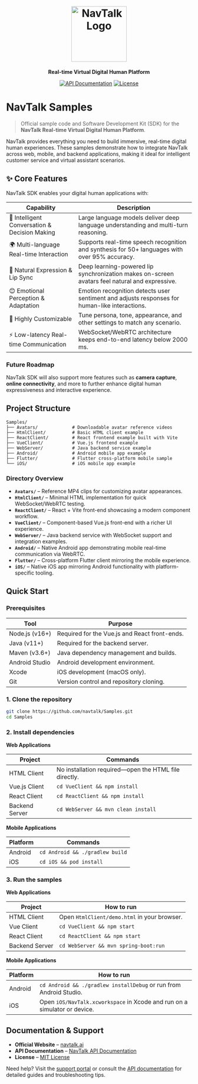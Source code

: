 <div align="center">

# <img src="https://api.navtalk.ai/uploadFiles/navtalk.png" alt="NavTalk Logo" width="150" height="auto">

**Real-time Virtual Digital Human Platform**

[![API Documentation](https://img.shields.io/badge/API-Documentation-green)](https://www.navtalk.ai/docs)
[![License](https://img.shields.io/badge/License-MIT-green)](https://opensource.org/licenses/MIT)

</div>


# NavTalk Samples

> Official sample code and Software Development Kit (SDK) for the **NavTalk Real-time Virtual Digital Human Platform**.

NavTalk provides everything you need to build immersive, real-time digital human experiences. These samples demonstrate how to
integrate NavTalk across web, mobile, and backend applications, making it ideal for intelligent customer service and virtual
assistant scenarios.



## ✨ Core Features

NavTalk SDK enables your digital human applications with:

| Capability | Description |
| --- | --- |
| 🧠 Intelligent Conversation & Decision Making | Large language models deliver deep language understanding and multi-turn reasoning. |
| 🌍 Multi-language Real-time Interaction | Supports real-time speech recognition and synthesis for 50+ languages with over 95% accuracy. |
| 👄 Natural Expression & Lip Sync | Deep learning-powered lip synchronization makes on-screen avatars feel natural and expressive. |
| 😊 Emotional Perception & Adaptation | Emotion recognition detects user sentiment and adjusts responses for human-like interactions. |
| 🎨 Highly Customizable | Tune persona, tone, appearance, and other settings to match any scenario. |
| ⚡ Low-latency Real-time Communication | WebSocket/WebRTC architecture keeps end-to-end latency below 2000 ms. |

### Future Roadmap

NavTalk SDK will also support more features such as **camera capture**, **online connectivity**, and more to further enhance digital human expressiveness and interactive experience.



## Project Structure

```
Samples/
├── Avatars/             # Downloadable avatar reference videos
├── HtmlClient/          # Basic HTML client example
├── ReactClient/         # React frontend example built with Vite
├── VueClient/           # Vue.js frontend example
├── WebServer/           # Java backend service example
├── Android/             # Android mobile app example
├── Flutter/             # Flutter cross-platform mobile sample
└── iOS/                 # iOS mobile app example
```

### Directory Overview

- **`Avatars/`** – Reference MP4 clips for customizing avatar appearances.
- **`HtmlClient/`** – Minimal HTML implementation for quick WebSocket/WebRTC testing.
- **`ReactClient/`** – React + Vite front-end showcasing a modern component workflow.
- **`VueClient/`** – Component-based Vue.js front-end with a richer UI experience.
- **`WebServer/`** – Java backend service with WebSocket support and integration examples.
- **`Android/`** – Native Android app demonstrating mobile real-time communication via WebRTC.
- **`Flutter/`** – Cross-platform Flutter client mirroring the mobile experience.
- **`iOS/`** – Native iOS app mirroring Android functionality with platform-specific tooling.


## Quick Start

### Prerequisites

| Tool | Purpose |
| --- | --- |
| Node.js (v16+) | Required for the Vue.js and React front-ends. |
| Java (v11+) | Required for the backend server. |
| Maven (v3.6+) | Java dependency management and builds. |
| Android Studio | Android development environment. |
| Xcode | iOS development (macOS only). |
| Git | Version control and repository cloning. |

### 1. Clone the repository

```bash
git clone https://github.com/navtalk/Samples.git
cd Samples
```

### 2. Install dependencies

**Web Applications**

| Project | Commands |
| --- | --- |
| HTML Client | No installation required—open the HTML file directly. |
| Vue.js Client | `cd VueClient && npm install` |
| React Client | `cd ReactClient && npm install` |
| Backend Server | `cd WebServer && mvn clean install` |

**Mobile Applications**

| Platform | Commands |
| --- | --- |
| Android | `cd Android && ./gradlew build` |
| iOS | `cd iOS && pod install` |

### 3. Run the samples

**Web Applications**

| Project | How to run |
| --- | --- |
| HTML Client | Open `HtmlClient/demo.html` in your browser. |
| Vue Client | `cd VueClient && npm start` |
| React Client | `cd ReactClient && npm start` |
| Backend Server | `cd WebServer && mvn spring-boot:run` |

**Mobile Applications**

| Platform | How to run |
| --- | --- |
| Android | `cd Android && ./gradlew installDebug` or run from Android Studio. |
| iOS | Open `iOS/NavTalk.xcworkspace` in Xcode and run on a simulator or device. |


## Documentation & Support

- **Official Website** – [navtalk.ai](https://www.navtalk.ai)
- **API Documentation** – [NavTalk API Documentation](https://navtalk.gitbook.io/api)
- **License** – [MIT License](https://opensource.org/licenses/MIT)

Need help? Visit the [support portal](https://navtalk.ai/support/) or consult the [API documentation](https://navtalk.gitbook.io/api) for detailed guides and troubleshooting tips.

